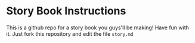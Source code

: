 # Story Book Instructions
This is a github repo for a story book you guys'll be making! Have fun with it. Just fork this repository and edit the file `story.md`
